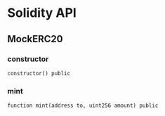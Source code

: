 # Solidity API

## MockERC20

### constructor

```solidity
constructor() public
```

### mint

```solidity
function mint(address to, uint256 amount) public
```

